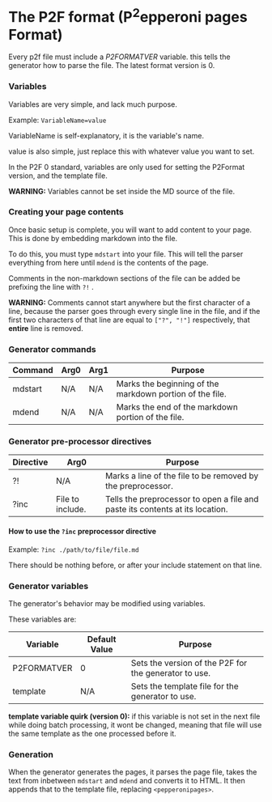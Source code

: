 # The P2F format (P<sup>2</sup>epperoni pages Format)

Every p2f file must include a *P2FORMATVER* variable. this tells the generator how to parse the file. The latest format version is 0.

### Variables

Variables are very simple, and lack much purpose. 

Example: ```VariableName=value``` 

VariableName is self-explanatory, it is the variable's name. 

value is also simple, just replace this with whatever value you want to set.

In the P2F 0 standard, variables are only used for setting the P2Format version, and the template file.

**WARNING:** Variables cannot be set inside the MD source of the file.

### Creating your page contents

Once basic setup is complete, you will want to add content to your page. This is done by embedding markdown into the file. 

To do this, you must type ```mdstart``` into your file. This will tell the parser everything from here until ```mdend``` is the contents of the page.

Comments in the non-markdown sections of the file can be added be prefixing the line with ```?!``` . 

**WARNING:** Comments cannot start anywhere but the first character of a line, because the parser goes through every single line in the file, and if the first two characters of that line are equal to ```["?", "!"]``` respectively, that **entire** line is removed.

### Generator commands

| Command | Arg0 | Arg1 | Purpose                                                  |
| ------- | ---- | ---- | -------------------------------------------------------- |
| mdstart | N/A  | N/A  | Marks the beginning of the markdown portion of the file. |
| mdend   | N/A  | N/A  | Marks the end of the markdown portion of the file.       |

### 

### Generator pre-processor directives

| Directive | Arg0             | Purpose                                                                       |
| --------- | ---------------- | ----------------------------------------------------------------------------- |
| ?!        | N/A              | Marks a line of the file to be removed by the preprocessor.                   |
| ?inc      | File to include. | Tells the preprocessor to open a file and paste its contents at its location. |

#### How to use the ```?inc``` preprocessor directive

 Example: ```?inc ./path/to/file/file.md``` 

There should be nothing before,  or after your include statement on that line.

### Generator variables

The generator's behavior may be modified using variables.

These variables are:

| Variable    | Default Value | Purpose                                               |
| ----------- | ------------- | ----------------------------------------------------- |
| P2FORMATVER | 0             | Sets the version of the P2F for the generator to use. |
| template    | N/A           | Sets the template file for the generator to use.      |

**template variable quirk (version 0):** if this variable is not set in the next file while doing batch processing, it wont be changed, meaning that file will use the same template as the one processed before it.



### Generation

When the generator generates the pages, it parses the page file, takes the text from inbetween ```mdstart``` and ```mdend``` and converts it to HTML. It then appends that to the template file, replacing ```<pepperonipages>```.
